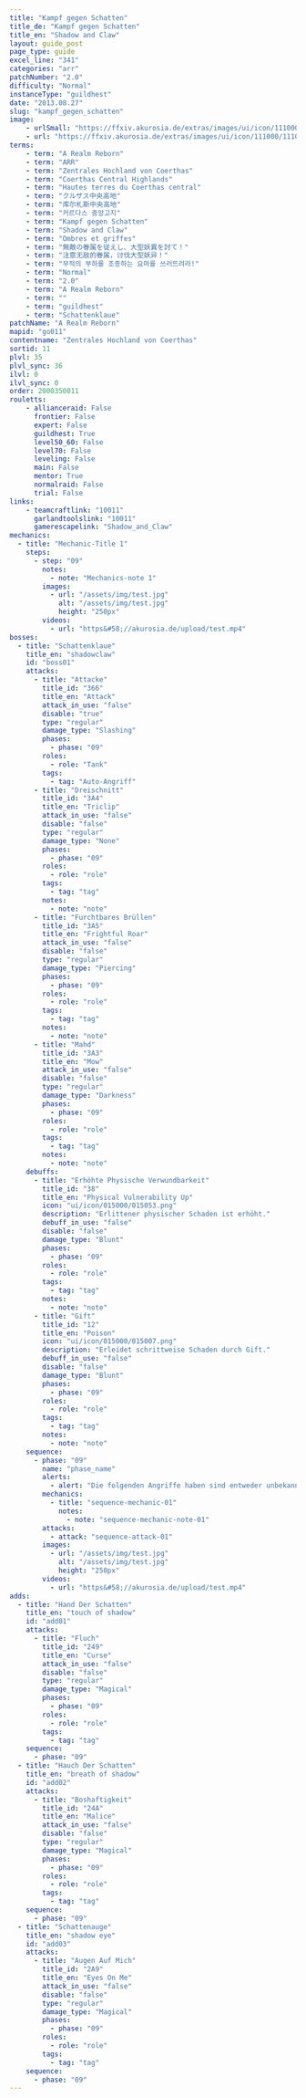 ```yaml
---
title: "Kampf gegen Schatten"
title_de: "Kampf gegen Schatten"
title_en: "Shadow and Claw"
layout: guide_post
page_type: guide
excel_line: "341"
categories: "arr"
patchNumber: "2.0"
difficulty: "Normal"
instanceType: "guildhest"
date: "2013.08.27"
slug: "kampf_gegen_schatten"
image:
    - urlSmall: "https://ffxiv.akurosia.de/extras/images/ui/icon/111000/111011.png"
    - url: "https://ffxiv.akurosia.de/extras/images/ui/icon/111000/111011.png"
terms:
    - term: "A Realm Reborn"
    - term: "ARR"
    - term: "Zentrales Hochland von Coerthas"
    - term: "Coerthas Central Highlands"
    - term: "Hautes terres du Coerthas central"
    - term: "クルザス中央高地"
    - term: "库尔札斯中央高地"
    - term: "커르다스 중앙고지"
    - term: "Kampf gegen Schatten"
    - term: "Shadow and Claw"
    - term: "Ombres et griffes"
    - term: "無敵の眷属を従えし、大型妖異を討て！"
    - term: "注意无敌的眷属，讨伐大型妖异！"
    - term: "무적의 부하를 조종하는 요마를 쓰러뜨려라!"
    - term: "Normal"
    - term: "2.0"
    - term: "A Realm Reborn"
    - term: ""
    - term: "guildhest"
    - term: "Schattenklaue"
patchName: "A Realm Reborn"
mapid: "go011"
contentname: "Zentrales Hochland von Coerthas"
sortid: 11
plvl: 35
plvl_sync: 36
ilvl: 0
ilvl_sync: 0
order: 2000350011
rouletts:
    - allianceraid: False
      frontier: False
      expert: False
      guildhest: True
      level50_60: False
      level70: False
      leveling: False
      main: False
      mentor: True
      normalraid: False
      trial: False
links:
    - teamcraftlink: "10011"
      garlandtoolslink: "10011"
      gamerescapelink: "Shadow_and_Claw"
mechanics:
  - title: "Mechanic-Title 1"
    steps:
      - step: "09"
        notes:
          - note: "Mechanics-note 1"
        images:
          - url: "/assets/img/test.jpg"
            alt: "/assets/img/test.jpg"
            height: "250px"
        videos:
          - url: "https&#58;//akurosia.de/upload/test.mp4"
bosses:
  - title: "Schattenklaue"
    title_en: "shadowclaw"
    id: "boss01"
    attacks:
      - title: "Attacke"
        title_id: "366"
        title_en: "Attack"
        attack_in_use: "false"
        disable: "true"
        type: "regular"
        damage_type: "Slashing"
        phases:
          - phase: "09"
        roles:
          - role: "Tank"
        tags:
          - tag: "Auto-Angriff"
      - title: "Dreischnitt"
        title_id: "3A4"
        title_en: "Triclip"
        attack_in_use: "false"
        disable: "false"
        type: "regular"
        damage_type: "None"
        phases:
          - phase: "09"
        roles:
          - role: "role"
        tags:
          - tag: "tag"
        notes:
          - note: "note"
      - title: "Furchtbares Brüllen"
        title_id: "3A5"
        title_en: "Frightful Roar"
        attack_in_use: "false"
        disable: "false"
        type: "regular"
        damage_type: "Piercing"
        phases:
          - phase: "09"
        roles:
          - role: "role"
        tags:
          - tag: "tag"
        notes:
          - note: "note"
      - title: "Mahd"
        title_id: "3A3"
        title_en: "Mow"
        attack_in_use: "false"
        disable: "false"
        type: "regular"
        damage_type: "Darkness"
        phases:
          - phase: "09"
        roles:
          - role: "role"
        tags:
          - tag: "tag"
        notes:
          - note: "note"
    debuffs:
      - title: "Erhöhte Physische Verwundbarkeit"
        title_id: "38"
        title_en: "Physical Vulnerability Up"
        icon: "ui/icon/015000/015053.png"
        description: "Erlittener physischer Schaden ist erhöht."
        debuff_in_use: "false"
        disable: "false"
        damage_type: "Blunt"
        phases:
          - phase: "09"
        roles:
          - role: "role"
        tags:
          - tag: "tag"
        notes:
          - note: "note"
      - title: "Gift"
        title_id: "12"
        title_en: "Poison"
        icon: "ui/icon/015000/015007.png"
        description: "Erleidet schrittweise Schaden durch Gift."
        debuff_in_use: "false"
        disable: "false"
        damage_type: "Blunt"
        phases:
          - phase: "09"
        roles:
          - role: "role"
        tags:
          - tag: "tag"
        notes:
          - note: "note"
    sequence:
      - phase: "09"
        name: "phase_name"
        alerts:
          - alert: "Die folgenden Angriffe haben sind entweder unbekannt oder haben keine klare Herkunft"
        mechanics:
          - title: "sequence-mechanic-01"
            notes:
              - note: "sequence-mechanic-note-01"
        attacks:
          - attack: "sequence-attack-01"
        images:
          - url: "/assets/img/test.jpg"
            alt: "/assets/img/test.jpg"
            height: "250px"
        videos:
          - url: "https&#58;//akurosia.de/upload/test.mp4"
adds:
  - title: "Hand Der Schatten"
    title_en: "touch of shadow"
    id: "add01"
    attacks:
      - title: "Fluch"
        title_id: "249"
        title_en: "Curse"
        attack_in_use: "false"
        disable: "false"
        type: "regular"
        damage_type: "Magical"
        phases:
          - phase: "09"
        roles:
          - role: "role"
        tags:
          - tag: "tag"
    sequence:
      - phase: "09"
  - title: "Hauch Der Schatten"
    title_en: "breath of shadow"
    id: "add02"
    attacks:
      - title: "Boshaftigkeit"
        title_id: "24A"
        title_en: "Malice"
        attack_in_use: "false"
        disable: "false"
        type: "regular"
        damage_type: "Magical"
        phases:
          - phase: "09"
        roles:
          - role: "role"
        tags:
          - tag: "tag"
    sequence:
      - phase: "09"
  - title: "Schattenauge"
    title_en: "shadow eye"
    id: "add03"
    attacks:
      - title: "Augen Auf Mich"
        title_id: "2A9"
        title_en: "Eyes On Me"
        attack_in_use: "false"
        disable: "false"
        type: "regular"
        damage_type: "Magical"
        phases:
          - phase: "09"
        roles:
          - role: "role"
        tags:
          - tag: "tag"
    sequence:
      - phase: "09"
---
```

